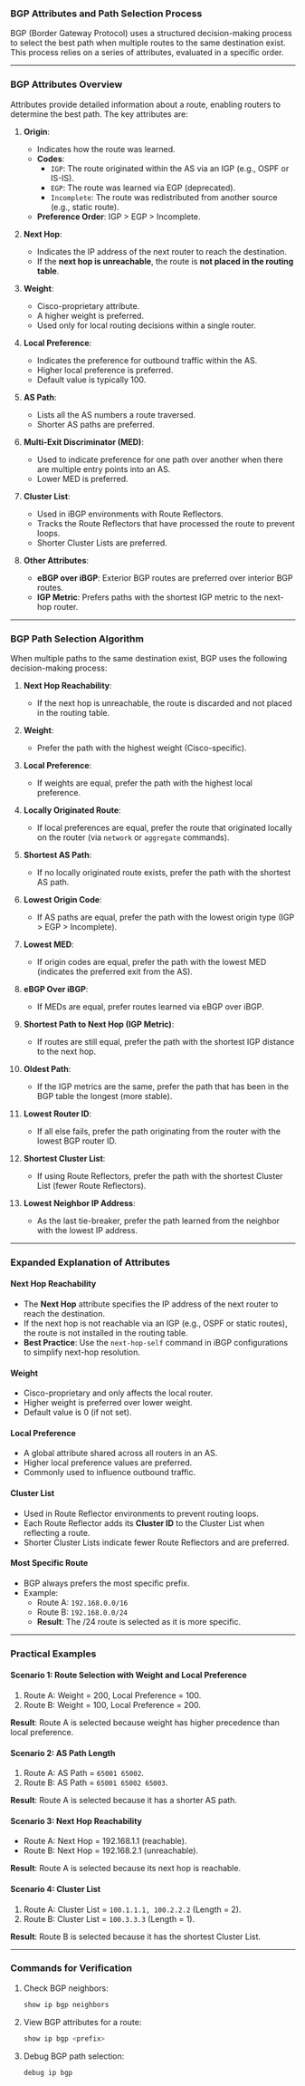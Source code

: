### **BGP Attributes and Path Selection Process**

BGP (Border Gateway Protocol) uses a structured decision-making process to select the best path when multiple routes to the same destination exist. This process relies on a series of attributes, evaluated in a specific order.

---

### **BGP Attributes Overview**

Attributes provide detailed information about a route, enabling routers to determine the best path. The key attributes are:

1. **Origin**:
   - Indicates how the route was learned.
   - **Codes**:
     - `IGP`: The route originated within the AS via an IGP (e.g., OSPF or IS-IS).
     - `EGP`: The route was learned via EGP (deprecated).
     - `Incomplete`: The route was redistributed from another source (e.g., static route).
   - **Preference Order**: IGP > EGP > Incomplete.

2. **Next Hop**:
   - Indicates the IP address of the next router to reach the destination.
   - If the **next hop is unreachable**, the route is **not placed in the routing table**.

3. **Weight**:
   - Cisco-proprietary attribute.
   - A higher weight is preferred.
   - Used only for local routing decisions within a single router.

4. **Local Preference**:
   - Indicates the preference for outbound traffic within the AS.
   - Higher local preference is preferred.
   - Default value is typically 100.

5. **AS Path**:
   - Lists all the AS numbers a route traversed.
   - Shorter AS paths are preferred.

6. **Multi-Exit Discriminator (MED)**:
   - Used to indicate preference for one path over another when there are multiple entry points into an AS.
   - Lower MED is preferred.

7. **Cluster List**:
   - Used in iBGP environments with Route Reflectors.
   - Tracks the Route Reflectors that have processed the route to prevent loops.
   - Shorter Cluster Lists are preferred.

8. **Other Attributes**:
   - **eBGP over iBGP**: Exterior BGP routes are preferred over interior BGP routes.
   - **IGP Metric**: Prefers paths with the shortest IGP metric to the next-hop router.

---

### **BGP Path Selection Algorithm**

When multiple paths to the same destination exist, BGP uses the following decision-making process:

1. **Next Hop Reachability**:
   - If the next hop is unreachable, the route is discarded and not placed in the routing table.

2. **Weight**:
   - Prefer the path with the highest weight (Cisco-specific).

3. **Local Preference**:
   - If weights are equal, prefer the path with the highest local preference.

4. **Locally Originated Route**:
   - If local preferences are equal, prefer the route that originated locally on the router (via `network` or `aggregate` commands).

5. **Shortest AS Path**:
   - If no locally originated route exists, prefer the path with the shortest AS path.

6. **Lowest Origin Code**:
   - If AS paths are equal, prefer the path with the lowest origin type (IGP > EGP > Incomplete).

7. **Lowest MED**:
   - If origin codes are equal, prefer the path with the lowest MED (indicates the preferred exit from the AS).

8. **eBGP Over iBGP**:
   - If MEDs are equal, prefer routes learned via eBGP over iBGP.

9. **Shortest Path to Next Hop (IGP Metric)**:
   - If routes are still equal, prefer the path with the shortest IGP distance to the next hop.

10. **Oldest Path**:
    - If the IGP metrics are the same, prefer the path that has been in the BGP table the longest (more stable).

11. **Lowest Router ID**:
    - If all else fails, prefer the path originating from the router with the lowest BGP router ID.

12. **Shortest Cluster List**:
    - If using Route Reflectors, prefer the path with the shortest Cluster List (fewer Route Reflectors).

13. **Lowest Neighbor IP Address**:
    - As the last tie-breaker, prefer the path learned from the neighbor with the lowest IP address.

---

### **Expanded Explanation of Attributes**

#### **Next Hop Reachability**
- The **Next Hop** attribute specifies the IP address of the next router to reach the destination.
- If the next hop is not reachable via an IGP (e.g., OSPF or static routes), the route is not installed in the routing table.
- **Best Practice**: Use the `next-hop-self` command in iBGP configurations to simplify next-hop resolution.

#### **Weight**
- Cisco-proprietary and only affects the local router.
- Higher weight is preferred over lower weight.
- Default value is 0 (if not set).

#### **Local Preference**
- A global attribute shared across all routers in an AS.
- Higher local preference values are preferred.
- Commonly used to influence outbound traffic.

#### **Cluster List**
- Used in Route Reflector environments to prevent routing loops.
- Each Route Reflector adds its **Cluster ID** to the Cluster List when reflecting a route.
- Shorter Cluster Lists indicate fewer Route Reflectors and are preferred.

#### **Most Specific Route**
- BGP always prefers the most specific prefix.
- Example:
  - Route A: `192.168.0.0/16`
  - Route B: `192.168.0.0/24`
  - **Result**: The /24 route is selected as it is more specific.

---

### **Practical Examples**

#### **Scenario 1: Route Selection with Weight and Local Preference**
1. Route A: Weight = 200, Local Preference = 100.
2. Route B: Weight = 100, Local Preference = 200.

**Result**: Route A is selected because weight has higher precedence than local preference.

#### **Scenario 2: AS Path Length**
1. Route A: AS Path = `65001 65002`.
2. Route B: AS Path = `65001 65002 65003`.

**Result**: Route A is selected because it has a shorter AS path.

#### **Scenario 3: Next Hop Reachability**
- Route A: Next Hop = 192.168.1.1 (reachable).
- Route B: Next Hop = 192.168.2.1 (unreachable).

**Result**: Route A is selected because its next hop is reachable.

#### **Scenario 4: Cluster List**
1. Route A: Cluster List = `100.1.1.1, 100.2.2.2` (Length = 2).
2. Route B: Cluster List = `100.3.3.3` (Length = 1).

**Result**: Route B is selected because it has the shortest Cluster List.

---

### **Commands for Verification**
1. Check BGP neighbors:
   ```bash
   show ip bgp neighbors
   ```
2. View BGP attributes for a route:
   ```bash
   show ip bgp <prefix>
   ```
3. Debug BGP path selection:
   ```bash
   debug ip bgp
   ```

